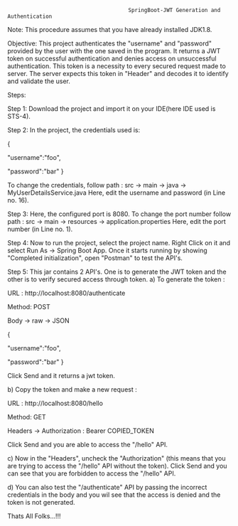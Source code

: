                                           SpringBoot-JWT Generation and Authentication
Note:
This procedure assumes that you have already installed JDK1.8.

Objective: This project authenticates the "username" and "password" provided by the user with the one saved in the program. It returns a JWT token on successful authentication and denies access on unsuccessful authentication. This token is a necessity to every secured request made to server. The server expects this token in "Header" and decodes it to identify and validate the user.

Steps:

Step 1: Download the project and import it on your IDE(here IDE used is STS-4).

Step 2: In the project, the credentials used is:

{

"username":"foo",

"password":"bar"
}

To change the credentials, follow path : src -> main -> java -> MyUserDetailsService.java
Here, edit the username and password (in Line no. 16).

Step 3: Here, the configured port is 8080. To change the port number follow path : src -> main -> resources -> application.properties 
Here, edit the port number (in Line no. 1).

Step 4: Now to run the project, select the project name. Right Click on it and select Run As -> Spring Boot App. Once it starts running by showing "Completed initialization", open "Postman" to test the API's.

Step 5: This jar contains 2 API's. One is to generate the JWT token and the other is to verify secured access through token. a) To generate the token :

URL : http://localhost:8080/authenticate

Method: POST

Body -> raw -> JSON

{

"username":"foo",

"password":"bar"
}

Click Send and it returns a jwt token.

b) Copy the token and make a new request :

URL : http://localhost:8080/hello

Method: GET

Headers -> Authorization : Bearer COPIED_TOKEN

Click Send and you are able to access the "/hello" API.

c) Now in the "Headers", uncheck the "Authorization" (this means that you are trying to access the "/hello" API without the token). Click Send and you can see that you are forbidden to access the "/hello" API.

d) You can also test the "/authenticate" API by passing the incorrect credentials in the body and you wil see that the access is denied and the token is not generated.

Thats All Folks...!!!
